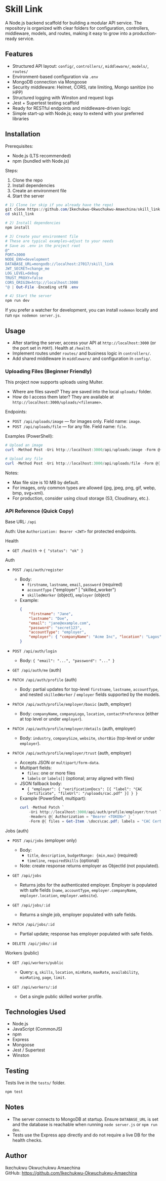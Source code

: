 # Skill Link

A Node.js backend scaffold for building a modular API service. The repository is organized with clear folders for configuration, controllers, middleware, models, and routes, making it easy to grow into a production-ready service.

## Features

- Structured API layout: `config/`, `controllers/`, `middleware/`, `models/`, `routes/`
- Environment-based configuration via `.env`
- MongoDB connection via Mongoose
- Security middleware: Helmet, CORS, rate limiting, Mongo sanitize (no HPP)
- Structured logging with Winston and request logs
- Jest + Supertest testing scaffold
- Ready for RESTful endpoints and middleware-driven logic
- Simple start-up with Node.js; easy to extend with your preferred libraries

## Installation

Prerequisites:
- Node.js (LTS recommended)
- npm (bundled with Node.js)

Steps:
1. Clone the repo
2. Install dependencies
3. Create an environment file
4. Start the server

```powershell
# 1) Clone (or skip if you already have the repo)
git clone https://github.com/Ikechukwu-Okwuchukwu-Amaechina/skill_link.git
cd skill_link

# 2) Install dependencies
npm install

# 3) Create your environment file
# These are typical examples—adjust to your needs
# Save as .env in the project root
@"
PORT=3000
NODE_ENV=development
DATABASE_URL=mongodb://localhost:27017/skill_link
JWT_SECRET=change_me
LOG_LEVEL=debug
TRUST_PROXY=false
CORS_ORIGIN=http://localhost:3000
"@ | Out-File -Encoding utf8 .env

# 4) Start the server
npm run dev
```

If you prefer a watcher for development, you can install `nodemon` locally and run `npx nodemon server.js`.

## Usage

- After starting the server, access your API at `http://localhost:3000` (or the port set in `PORT`). Health at `/health`.
- Implement routes under `routes/` and business logic in `controllers/`.
- Add shared middleware in `middleware/` and configuration in `config/`.

### Uploading Files (Beginner Friendly)

This project now supports uploads using Multer.

- Where are files saved? They are saved into the local `uploads/` folder.
- How do I access them later? They are available at `http://localhost:3000/uploads/<filename>`.

Endpoints:

- `POST /api/uploads/image` — for images only. Field name: `image`.
- `POST /api/uploads/file` — for any file. Field name: `file`.

Examples (PowerShell):

```powershell
# Upload an image
curl -Method Post -Uri http://localhost:3000/api/uploads/image -Form @{ image = Get-Item .\path\to\photo.jpg }

# Upload any file
curl -Method Post -Uri http://localhost:3000/api/uploads/file -Form @{ file = Get-Item .\path\to\document.pdf }
```

Notes:

- Max file size is 10 MB by default.
- For images, only common types are allowed (jpg, jpeg, png, gif, webp, bmp, svg+xml).
- For production, consider using cloud storage (S3, Cloudinary, etc.).

### API Reference (Quick Copy)

Base URL: `/api`

Auth: Use `Authorization: Bearer <JWT>` for protected endpoints.

Health

- `GET /health` → `{ "status": "ok" }`

Auth

- `POST /api/auth/register`
	- Body:
		- `firstname`, `lastname`, `email`, `password` (required)
		- `accountType` ("employer" | "skilled_worker")
		- `skilledWorker` (object), `employer` (object)
	- Example:
		```json
		{
			"firstname": "Jane",
			"lastname": "Doe",
			"email": "jane@example.com",
			"password": "secret123",
			"accountType": "employer",
			"employer": { "companyName": "Acme Inc", "location": "Lagos" }
		}
		```

- `POST /api/auth/login`
	- Body: `{ "email": "...", "password": "..." }`

- `GET /api/auth/me` (auth)

- `PATCH /api/auth/profile` (auth)
	- Body: partial updates for top-level `firstname`, `lastname`, `accountType`, and nested `skilledWorker` / `employer` fields supported by the models.

- `PATCH /api/auth/profile/employer/basic` (auth, employer)
	- Body: `companyName`, `companyLogo`, `location`, `contactPreference` (either at top level or under `employer`).

- `PATCH /api/auth/profile/employer/details` (auth, employer)
	- Body: `industry`, `companySize`, `website`, `shortBio` (top-level or under `employer`).

- `PATCH /api/auth/profile/employer/trust` (auth, employer)
	- Accepts JSON or `multipart/form-data`.
	- Multipart fields:
		- `files`: one or more files
		- `labels` or `labels[]` (optional; array aligned with files)
	- JSON fallback body:
		- `{ "employer": { "verificationDocs": [{ "label": "CAC Certificate", "fileUrl": "/uploads/cac.pdf" }] } }`
	- Example (PowerShell, multipart):
		```powershell
		curl -Method Patch `
			-Uri http://localhost:3000/api/auth/profile/employer/trust `
			-Headers @{ Authorization = "Bearer <TOKEN>" } `
			-Form @{ files = Get-Item .\docs\cac.pdf; labels = "CAC Certificate" }
		```

Jobs (auth)

- `POST /api/jobs` (employer only)
	- Body:
		- `title`, `description`, `budgetRange: {min,max}` (required)
		- `timeline`, `requiredSkills` (optional)
	- Note: create response returns employer as ObjectId (not populated).

- `GET /api/jobs`
	- Returns jobs for the authenticated employer. Employer is populated with safe fields (`name`, `accountType`, `employer.companyName`, `employer.location`, `employer.website`).

- `GET /api/jobs/:id`
	- Returns a single job, employer populated with safe fields.

- `PATCH /api/jobs/:id`
	- Partial update; response has employer populated with safe fields.

- `DELETE /api/jobs/:id`

Workers (public)

- `GET /api/workers/public`
	- Query: `q`, `skills`, `location`, `minRate`, `maxRate`, `availability`, `minRating`, `page`, `limit`.

- `GET /api/workers/:id`
	- Get a single public skilled worker profile.

## Technologies Used

- Node.js
- JavaScript (CommonJS)
- npm
 - Express
 - Mongoose
 - Jest / Supertest
 - Winston

## Testing

Tests live in the `tests/` folder.

```powershell
npm test
```

## Notes

- The server connects to MongoDB at startup. Ensure `DATABASE_URL` is set and the database is reachable when running `node server.js` or `npm run dev`.
- Tests use the Express app directly and do not require a live DB for the health checks.

## Author

Ikechukwu Okwuchukwu Amaechina  
GitHub: https://github.com/Ikechukwu-Okwuchukwu-Amaechina
